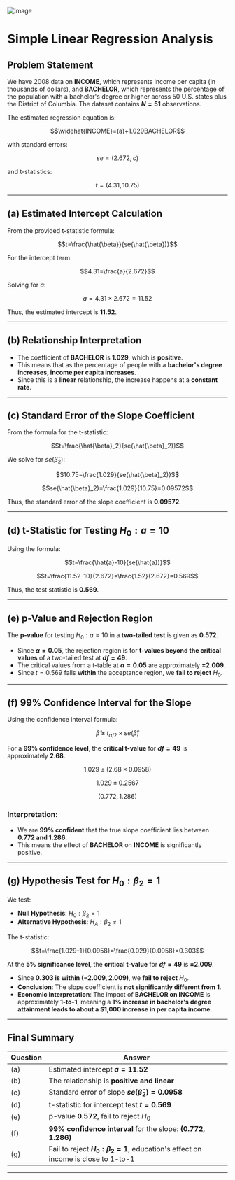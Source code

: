 ![image](https://github.com/user-attachments/assets/7e1d36db-a000-41ec-ad37-6a0b7e88be62)

# Simple Linear Regression Analysis

## Problem Statement
We have 2008 data on **INCOME**, which represents income per capita (in thousands of dollars), and **BACHELOR**, which represents the percentage of the population with a bachelor's degree or higher across 50 U.S. states plus the District of Columbia. The dataset contains **$N = 51$** observations.

The estimated regression equation is:

$$\widehat{INCOME}=(a)+1.029BACHELOR$$

with standard errors:

$$se=(2.672,c)$$

and t-statistics:

$$t=(4.31,10.75)$$

---

## (a) Estimated Intercept Calculation
From the provided t-statistic formula:

$$t=\frac{\hat{\beta}}{se(\hat{\beta})}$$

For the intercept term:

$$4.31=\frac{a}{2.672}$$

Solving for $a$:

$$a=4.31\times2.672=11.52$$

Thus, the estimated intercept is **$11.52$**.

---

## (b) Relationship Interpretation
- The coefficient of **BACHELOR** is **$1.029$**, which is **positive**.
- This means that as the percentage of people with a **bachelor's degree increases, income per capita increases**.
- Since this is a **linear** relationship, the increase happens at a **constant rate**.

---

## (c) Standard Error of the Slope Coefficient
From the formula for the t-statistic:

$$t=\frac{\hat{\beta}_2}{se(\hat{\beta}_2)}$$

We solve for $se(\hat{\beta}_2)$:

$$10.75=\frac{1.029}{se(\hat{\beta}_2)}$$

$$se(\hat{\beta}_2)=\frac{1.029}{10.75}=0.09572$$

Thus, the standard error of the slope coefficient is **$0.09572$**.

---

## (d) t-Statistic for Testing $H_0: a=10$

Using the formula:

$$t=\frac{\hat{a}-10}{se(\hat{a})}$$

$$t=\frac{11.52-10}{2.672}=\frac{1.52}{2.672}=0.569$$

Thus, the test statistic is **$0.569$**.

---

## (e) p-Value and Rejection Region

The **p-value** for testing $H_0: a=10$ in a **two-tailed test** is given as **$0.572$**.

- Since **$\alpha=0.05$**, the rejection region is for **t-values beyond the critical values** of a two-tailed test at **$df=49$**.
- The critical values from a t-table at **$\alpha=0.05$** are approximately **$\pm2.009$**.
- Since $t=0.569$ falls **within** the acceptance region, we **fail to reject** $H_0$.

---

## (f) 99% Confidence Interval for the Slope

Using the confidence interval formula:

$$\hat{\beta}\pm t_{\alpha/2}\times se(\hat{\beta})$$

For a **99% confidence level**, the **critical t-value** for **$df=49$** is approximately **$2.68$**.

$$1.029\pm(2.68\times0.0958)$$

$$1.029\pm0.2567$$

$$(0.772,1.286)$$


### Interpretation:

- We are **99% confident** that the true slope coefficient lies between **$0.772$ and $1.286$**.
- This means the effect of **BACHELOR** on **INCOME** is significantly positive.

---

## (g) Hypothesis Test for $H_0: \beta_2=1$

We test:
- **Null Hypothesis**: $H_0: \beta_2=1$
- **Alternative Hypothesis**: $H_A: \beta_2\neq1$

The t-statistic:

$$t=\frac{1.029-1}{0.0958}=\frac{0.029}{0.0958}=0.303$$

At the **5% significance level**, the **critical t-value** for **$df=49$** is **$\pm2.009$**.

- Since **$0.303$ is within $(-2.009,2.009)$**, we **fail to reject** $H_0$.
- **Conclusion**: The slope coefficient is **not significantly different from 1**.
- **Economic Interpretation**: The impact of **BACHELOR on INCOME** is approximately **1-to-1**, meaning a **1% increase in bachelor's degree attainment leads to about a $1,000 increase in per capita income**.

---

## **Final Summary**
| Question | Answer |
|----------|--------|
| (a) | Estimated intercept **$a=11.52$** |
| (b) | The relationship is **positive and linear** |
| (c) | Standard error of slope **$se(\hat{\beta}_2)=0.0958$** |
| (d) | t-statistic for intercept test **$t=0.569$** |
| (e) | p-value **$0.572$**, fail to reject $H_0$ |
| (f) | **99% confidence interval** for the slope: **$(0.772,1.286)$** |
| (g) | Fail to reject **$H_0: \beta_2=1$**, education's effect on income is close to 1-to-1 |

---
